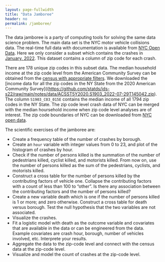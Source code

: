 ```yaml
---
layout: page-fullwidth
title: "Data Jamboree"
header: no
permalink: /jamboree/
---
```


The data jamboree is a party of computing tools for solving the same data science
problem. The main data set is the NYC motor vehicle collisions data. The
real-time full data with documentation is available from 
[NYC Open
Data](https://data.cityofnewyork.us/Public-Safety/Motor-Vehicle-Collisions-Crashes/h9gi-nx95).
Here we only consider a subset which contains the crashes in [January,
2022](https://github.com/statds/ids-s22/raw/main/notes/data/nyc_mv_collisions_202201.csv).
This dataset contains a column of zip code for each crash.


There are 178 unique zip codes in this subset data.
The median household income at the zip code level from the American Community
Survey can be obtained from the
[census with appropriate
filters](https://data.census.gov/cedsci/table?t=Income%20%28Households,%20Families,%20Individuals%29&g=0400000US36%248600000&y=2020&tid=ACSST5Y2020.S1903). 
We downloaded the [income data for all the zip codes in the NY
State from the 2020 American Community
Survey]((https://github.com/statds/ids-s22/raw/main/notes/data/ACSST5Y2020.S1903_2022-07-29T145042.zip).
The column `S1903_C03_015E` contains the median income of all 1794 zip codes in
the NY State.
The zip code level crash data of NYC can be merged with the median hoursehold
income when zip code level analyses are of  interest. The zip code boundaries of
NYC can be downloaded from [NYC open
data](https://data.cityofnewyork.us/Business/Zip-Code-Boundaries/i8iw-xf4u).


The scientific exercises of the jamboree are:
+ Create a frequency table of the number of crashes by borough.
+ Create an `hour` variable with integer values from 0 to 23, and plot of the
  histogram of crashes by hour.
+ Check if the number of persons killed is the summation of the number of
  pedestrians killed, cyclist killed, and motorists killed. From now on, use the
  number of persons killed as the sum of the pedestrians, cyclists, and
  motorists killed.
+ Construct a cross table for the number of persons killed by the contributing
  factors of vehicle one. Collapse the contributing factors with a count of less
  than 100 to “other”. Is there any association between the contributing factors
  and the number of persons killed?
+ Create a new variable death which is one if the number of persons killed is 1
  or more; and zero otherwise. Construct a cross table for death versus
  borough. Test the null hypothesis that the two variables are not associated.
+ Visualize the crashes.
+ Fit a logistic model with death as the outcome variable and covariates that
  are available in the data or can be engineered from the data. Example
  covariates are crash hour, borough, number of vehicles involved,
  etc. Interprete your results.
+ Aggregate the data to the zip-code level and connect with the census data at
  the zip-code level.
+ Visualize and model the count of crashes at the zip-code level.


